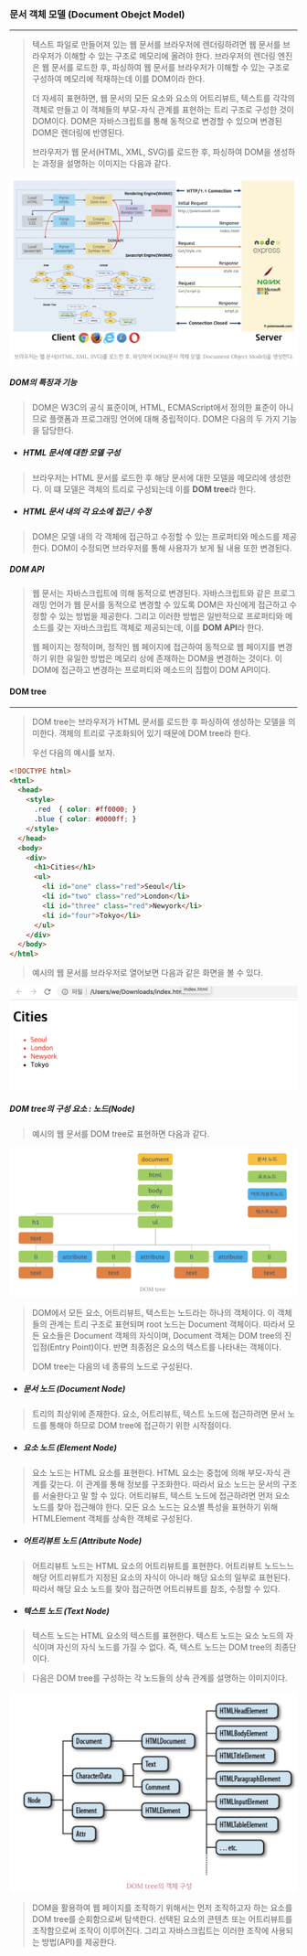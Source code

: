 ### 문서 객체 모델 (Document Obejct Model)

------

> 텍스트 파일로 만들어져 있는 웹 문서를 브라우저에 렌더링하려면 웹 문서를 브라우저가 이해할 수 있는 구조로 메모리에 올려야 한다. 브라우저의 렌더링 엔진은 웹 문서를 로드한 후, 파싱하여 웹 문서를 브라우저가 이해할 수 있는 구조로 구성하여 메모리에 적재하는데 이를 DOM이라 한다.
>
> 더 자세히 표현하면, 웹 문서의 모든 요소와 요소의 어트리뷰트, 텍스트를 각각의 객체로 만들고 이 객체들의 부모-자식 관계를 표현하는 트리 구조로 구성한 것이 DOM이다. DOM은 자바스크립트를 통해 동적으로 변경할 수 있으며 변경된 DOM은 렌더링에 반영된다.
>
> 브라우저가 웹 문서(HTML, XML, SVG)를 로드한 후, 파싱하여 DOM을 생성하는 과정을 설명하는 이미지는 다음과 같다.

![example_1](./image/js_28_1.png)



##### DOM의 특징과 기능

> DOM은 W3C의 공식 표준이며, HTML, ECMAScript에서 정의한 표준이 아니므로 플랫폼과 프로그래밍 언어에 대해 중립적이다. DOM은 다음의 두 가지 기능을 담당한다.

* ##### HTML 문서에 대한 모델 구성

> 브라우저는 HTML 문서를 로드한 후 해당 문서에 대한 모델을 메모리에 생성한다. 이 떄 모델은 객체의 트리로 구성되는데 이를 **DOM tree**라 한다.

* ##### HTML 문서 내의 각 요소에 접근 / 수정

> DOM은 모델 내의 각 객체에 접근하고 수정할 수 있는 프로퍼티와 메소드를 제공한다. DOM이 수정되면 브라우저를 통해 사용자가 보게 될 내용 또한 변경된다.



##### DOM API

> 웹 문서는 자바스크립트에 의해 동적으로 변경된다. 자바스크립트와 같은 프로그래밍 언어가 웹 문서를 동적으로 변경할 수 있도록 DOM은 자신에게 접근하고 수정할 수 있는 방법을 제공한다. 그리고 이러한 방법은 일반적으로 프로퍼티와 메소드를 갖는 자바스크립트 객체로 제공되는데, 이를 **DOM API**라 한다. 
>
> 웹 페이지는 정적이며, 정적인 웹 페이지에 접근하여 동적으로 웹 페이지를 변경하기 위한 유일한 방법은 메모리 상에 존재하는 DOM을 변경하는 것이다. 이 DOM에 접근하고 변경하는 프로퍼티와 메소드의 집합이 DOM API이다.





#### DOM tree

------

> DOM tree는 브라우저가 HTML 문서를 로드한 후 파싱하여 생성하는 모델을 의미한다. 객체의 트리로 구조화되어 있기 때문에 DOM tree라 한다.
>
> 우선 다음의 예시를 보자.

```html
<!DOCTYPE html>
<html>
  <head>
    <style>
      .red  { color: #ff0000; }
      .blue { color: #0000ff; }
    </style>
  </head>
  <body>
    <div>
      <h1>Cities</h1>
      <ul>
        <li id="one" class="red">Seoul</li>
        <li id="two" class="red">London</li>
        <li id="three" class="red">Newyork</li>
        <li id="four">Tokyo</li>
      </ul>
    </div>
  </body>
</html>
```

> 예시의 웹 문서를 브라우저로 열어보면 다음과 같은 화면을 볼 수 있다.

![example_1](./image/js_28_2.png)

##### DOM tree의 구성 요소 : 노드(Node)

> 예시의 웹 문서를 DOM tree로 표현하면 다음과 같다.

![example_1](./image/js_28_3.png)

> DOM에서 모든 요소, 어트리뷰트, 텍스트는 노드라는 하나의 객체이다. 이 객체들의 관계는 트리 구조로 표현되며 root 노드는 Document 객체이다. 따라서 모든 요소들은 Document 객체의 자식이며, Document 객체는 DOM tree의 진입점(Entry Point)이다. 반면 최종점은 요소의 텍스트를 나타내는 객체이다.
>
> DOM tree는 다음의 네 종류의 노드로 구성된다.

* ##### 문서 노드 (Document Node)

> 트리의 최상위에 존재한다. 요소, 어트리뷰트, 텍스트 노드에 접근하려면 문서 노드를 통해야 하므로 DOM tree에 접근하기 위한 시작점이다.

* ##### 요소 노드 (Element Node)

> 요소 노드는 HTML 요소를 표현한다. HTML 요소는 중첩에 의해 부모-자식 관계를 갖는다. 이 관계를 통해 정보를 구조화한다. 따라서 요소 노드는 문서의 구조를 서술한다고 말 할 수 있다. 어트리뷰트, 텍스트 노드에 접근하려면 먼저 요소 노드를 찾아 접근해야 한다. 모든 요소 노드는 요소별 특성을 표현하기 위해 HTMLElement 객체를 상속한 객체로 구성된다.

* ##### 어트리뷰트 노드 (Attribute Node)

> 어트리뷰트 노드는 HTML 요소의 어트리뷰트를 표현한다. 어트리뷰트 노드느느 해당 어트리뷰트가 지정된 요소의 자식이 아니라 해당 요소의 일부로 표현된다. 따라서 해당 요소 노드를 찾아 접근하면 어트리뷰트를 참조, 수정할 수 있다.

* ##### 텍스트 노드 (Text Node)

> 텍스트 노드는 HTML 요소의 텍스트를 표현한다. 텍스트 노드는 요소 노드의 자식이며 자신의 자식 노드를 가질 수 없다. 즉, 텍스트 노드는 DOM tree의 최종단이다.

> 다음은 DOM tree를 구성하는 각 노드들의 상속 관계를 설명하는 이미지이다.

![example_1](./image/js_28_4.png)

> DOM을 활용하여 웹 페이지를 조작하기 위해서는 먼저 조작하고자 하는 요소를 DOM tree를 순회함으로써 탐색한다. 선택된 요소의 콘텐츠 또는 어트리뷰트를 조작함으로써 조작이 이루어진다. 그리고 자바스크립트는 이러한 조작에 사용되는 방법(API)를 제공한다.